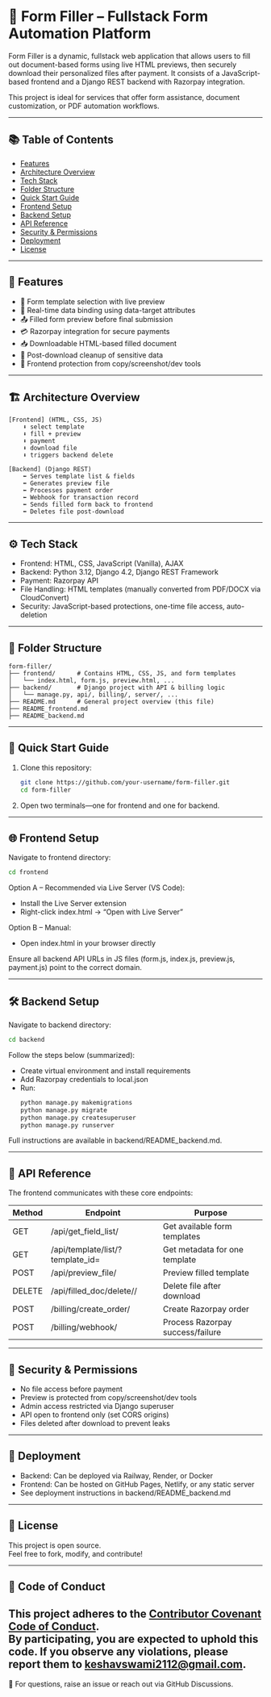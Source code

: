 # 📝 Form Filler – Fullstack Form Automation Platform

Form Filler is a dynamic, fullstack web application that allows users to fill out document-based forms using live HTML previews, then securely download their personalized files after payment. It consists of a JavaScript-based frontend and a Django REST backend with Razorpay integration.

This project is ideal for services that offer form assistance, document customization, or PDF automation workflows.

---

## 📚 Table of Contents

- [Features](#features)
- [Architecture Overview](#architecture-overview)
- [Tech Stack](#tech-stack)
- [Folder Structure](#folder-structure)
- [Quick Start Guide](#quick-start-guide)
- [Frontend Setup](#frontend-setup)
- [Backend Setup](#backend-setup)
- [API Reference](#api-reference)
- [Security & Permissions](#security--permissions)
- [Deployment](#deployment)
- [License](#license)

---

## 🚀 Features

- 🧾 Form template selection with live preview
- 🧠 Real-time data binding using data-target attributes
- 📤 Filled form preview before final submission
- 💳 Razorpay integration for secure payments
- 📥 Downloadable HTML-based filled document
- 🧼 Post-download cleanup of sensitive data
- 🔐 Frontend protection from copy/screenshot/dev tools

---

## 🏗 Architecture Overview

```text
[Frontend] (HTML, CSS, JS)
    ⬇️ select template
    ⬇️ fill + preview
    ⬇️ payment
    ⬇️ download file
    ⬇️ triggers backend delete

[Backend] (Django REST)
    ⬅️ Serves template list & fields
    ⬅️ Generates preview file
    ⬅️ Processes payment order
    ⬅️ Webhook for transaction record
    ⬅️ Sends filled form back to frontend
    ⬅️ Deletes file post-download
```

---

## ⚙️ Tech Stack

- Frontend: HTML, CSS, JavaScript (Vanilla), AJAX
- Backend: Python 3.12, Django 4.2, Django REST Framework
- Payment: Razorpay API
- File Handling: HTML templates (manually converted from PDF/DOCX via CloudConvert)
- Security: JavaScript-based protections, one-time file access, auto-deletion

---

## 📁 Folder Structure

```
form-filler/
├── frontend/      # Contains HTML, CSS, JS, and form templates
│   └── index.html, form.js, preview.html, ...
├── backend/       # Django project with API & billing logic
│   └── manage.py, api/, billing/, server/, ...
├── README.md      # General project overview (this file)
├── README_frontend.md
├── README_backend.md
```

---

## 🧪 Quick Start Guide

1. Clone this repository:
   ```bash
   git clone https://github.com/your-username/form-filler.git
   cd form-filler
   ```

2. Open two terminals—one for frontend and one for backend.

---

## 🌐 Frontend Setup

Navigate to frontend directory:

```bash
cd frontend
```

Option A – Recommended via Live Server (VS Code):

- Install the Live Server extension
- Right-click index.html → “Open with Live Server”

Option B – Manual:

- Open index.html in your browser directly

Ensure all backend API URLs in JS files (form.js, index.js, preview.js, payment.js) point to the correct domain.

---

## 🛠 Backend Setup

Navigate to backend directory:

```bash
cd backend
```

Follow the steps below (summarized):

- Create virtual environment and install requirements
- Add Razorpay credentials to local.json
- Run:
  ```bash
  python manage.py makemigrations
  python manage.py migrate
  python manage.py createsuperuser
  python manage.py runserver
  ```

Full instructions are available in backend/README_backend.md.

---

## 📡 API Reference

The frontend communicates with these core endpoints:

| Method | Endpoint                         | Purpose                             |
|--------|----------------------------------|-------------------------------------|
| GET    | /api/get_field_list/             | Get available form templates        |
| GET    | /api/template/list/?template_id= | Get metadata for one template       |
| POST   | /api/preview_file/               | Preview filled template             |
| DELETE | /api/filled_doc/delete/<id>/     | Delete file after download          |
| POST   | /billing/create_order/           | Create Razorpay order               |
| POST   | /billing/webhook/                | Process Razorpay success/failure    |

---

## 🔐 Security & Permissions

- No file access before payment
- Preview is protected from copy/screenshot/dev tools
- Admin access restricted via Django superuser
- API open to frontend only (set CORS origins)
- Files deleted after download to prevent leaks

---

## 🚀 Deployment

- Backend: Can be deployed via Railway, Render, or Docker
- Frontend: Can be hosted on GitHub Pages, Netlify, or any static server
- See deployment instructions in backend/README_backend.md

---

## 📄 License

This project is open source.  
Feel free to fork, modify, and contribute!

---

## 📜 Code of Conduct

This project adheres to the [Contributor Covenant Code of Conduct](./CODE_OF_CONDUCT.md).  
By participating, you are expected to uphold this code. If you observe any violations, please report them to keshavswami2112@gmail.com.
---

👋 For questions, raise an issue or reach out via GitHub Discussions.
